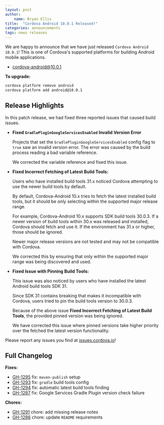 ```yaml
---
layout: post
author:
    name: Bryan Ellis
title:  "Cordova Android 10.0.1 Released!"
categories: announcements
tags: news releases
---
```


We are happy to announce that we have just released `Cordova Android 10.0.1`!  This is one of Cordova's supported platforms for building Android mobile applications.

* [cordova-android@10.0.1](https://www.npmjs.com/package/cordova-android)

**To upgrade:**

```bash
cordova platform remove android
cordova platform add android@10.0.1
```

## Release Highlights

In this patch release, we had fixed three reported issues that caused build issues.

* **Fixed `GradlePluginGoogleServicesEnabled` Invalid Version Error**

    Projects that set the `GradlePluginGoogleServicesEnabled` config flag to `true` saw an invalid version error. The error was caused by the build process reading a bad variable reference. 

    We corrected the variable reference and fixed this issue.

* **Fixed Incorrect Fetching of Latest Build Tools:**

    Users who have installed build tools 31.x noticed Cordova attempting to use the newer build tools by default.

    By default, Cordova-Android 10.x tries to fetch the latest installed build tools, but it should be only selecting within the supported major release range.

    For example, Cordova-Android 10.x supports SDK build tools 30.0.3. If a newer version of build tools within 30.x was released and installed, Cordova should fetch and use it. If the environment has 31.x or higher, those should be ignored. 

    Newer major release versions are not tested and may not be compatible with Cordova.

    We corrected this by ensuring that only within the supported major range was being discovered and used.

* **Fixed Issue with Pinning Build Tools:**

    This issue was also noticed by users who have installed the latest Android build tools SDK 31.

    Since SDK 31 contains breaking that makes it incompatible with Cordova, users tried to pin the build tools version to 30.0.3.

    Because of the above issue **Fixed Incorrect Fetching of Latest Build Tools**, the provided pinned version was being ignored.

    We have corrected this issue where pinned versions take higher priority over the fetched the latest version functionality.

Please report any issues you find at [issues.cordova.io](http://issues.cordova.io/)!

<!--more-->
## Full Changelog

**Fixes:**

* [GH-1295](https://github.com/apache/cordova-android/pull/1295) fix: `maven-publish` setup
* [GH-1293](https://github.com/apache/cordova-android/pull/1293) fix: `gradle` build tools config
* [GH-1294](https://github.com/apache/cordova-android/pull/1294) fix: automatic latest build tools finding
* [GH-1287](https://github.com/apache/cordova-android/pull/1287) fix: Google Services Gradle Plugin version check failure

**Chores:**

* [GH-1291](https://github.com/apache/cordova-android/pull/1291) chore: add missing release notes
* [GH-1286](https://github.com/apache/cordova-android/pull/1286) chore: update `README` requirements
